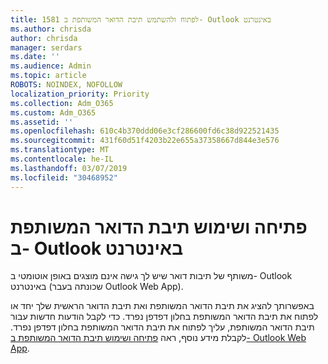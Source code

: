```yaml
---
title: 1581 לפתוח ולהשתמש תיבת הדואר המשותפת ב- Outlook באינטרנט
ms.author: chrisda
author: chrisda
manager: serdars
ms.date: ''
ms.audience: Admin
ms.topic: article
ROBOTS: NOINDEX, NOFOLLOW
localization_priority: Priority
ms.collection: Adm_O365
ms.custom: Adm_O365
ms.assetid: ''
ms.openlocfilehash: 610c4b370ddd06e3cf286600fd6c38d922521435
ms.sourcegitcommit: 431f60d51f4203b22e655a37358667d844e3e576
ms.translationtype: MT
ms.contentlocale: he-IL
ms.lasthandoff: 03/07/2019
ms.locfileid: "30468952"
---
```

# <a name="open-and-use-a-shared-mailbox-in-outlook-on-the-web"></a>פתיחה ושימוש תיבת הדואר המשותפת ב- Outlook באינטרנט

משותף של תיבות דואר שיש לך גישה אינם מוצגים באופן אוטומטי ב- Outlook באינטרנט (שכונתה בעבר Outlook Web App).

באפשרותך להציג את תיבת הדואר המשותפת ואת תיבת הדואר הראשית שלך יחד או לפתוח את תיבת הדואר המשותפת בחלון דפדפן נפרד. כדי לקבל הודעות חדשות עבור תיבת הדואר המשותפת, עליך לפתוח את תיבת הדואר המשותפת בחלון דפדפן נפרד. לקבלת מידע נוסף, ראה [פתיחה ושימוש תיבת הדואר המשותפת ב- Outlook Web App](https://support.office.com/article/BC127866-42BE-4DE7-92AE-1EF2F787FD5C).